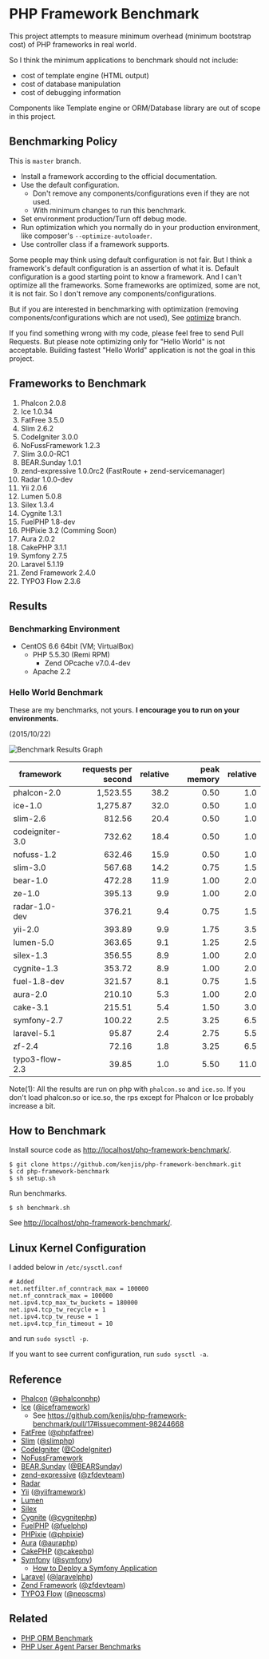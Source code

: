# PHP Framework Benchmark

This project attempts to measure minimum overhead (minimum bootstrap cost) of PHP frameworks in real world.

So I think the minimum applications to benchmark should not include:

* cost of template engine (HTML output)
* cost of database manipulation
* cost of debugging information

Components like Template engine or ORM/Database library are out of scope in this project.

## Benchmarking Policy

This is `master` branch.

* Install a framework according to the official documentation.
* Use the default configuration.
  * Don't remove any components/configurations even if they are not used.
  * With minimum changes to run this benchmark.
* Set environment production/Turn off debug mode.
* Run optimization which you normally do in your production environment, like composer's `--optimize-autoloader`.
* Use controller class if a framework supports.

Some people may think using default configuration is not fair. But I think a framework's default configuration is an assertion of what it is. Default configuration is a good starting point to know a framework. And I can't optimize all the frameworks. Some frameworks are optimized, some are not, it is not fair. So I don't remove any components/configurations.

But if you are interested in benchmarking with optimization (removing components/configurations which are not used), See [optimize](https://github.com/kenjis/php-framework-benchmark/tree/optimize) branch.

If you find something wrong with my code, please feel free to send Pull Requests. But please note optimizing only for "Hello World" is not acceptable. Building fastest "Hello World" application is not the goal in this project.

## Frameworks to Benchmark

1. Phalcon 2.0.8
1. Ice 1.0.34
1. FatFree 3.5.0
1. Slim 2.6.2
1. CodeIgniter 3.0.0
1. NoFussFramework 1.2.3
1. Slim 3.0.0-RC1
1. BEAR.Sunday 1.0.1
1. zend-expressive 1.0.0rc2 (FastRoute + zend-servicemanager)
1. Radar 1.0.0-dev
1. Yii 2.0.6
1. Lumen 5.0.8
1. Silex 1.3.4
1. Cygnite 1.3.1
1. FuelPHP 1.8-dev
1. PHPixie 3.2 (Comming Soon)
1. Aura 2.0.2
1. CakePHP 3.1.1
1. Symfony 2.7.5
1. Laravel 5.1.19
1. Zend Framework 2.4.0
1. TYPO3 Flow 2.3.6

## Results

### Benchmarking Environment

* CentOS 6.6 64bit (VM; VirtualBox)
  * PHP 5.5.30 (Remi RPM)
    * Zend OPcache v7.0.4-dev
  * Apache 2.2

### Hello World Benchmark

These are my benchmarks, not yours. **I encourage you to run on your environments.**

(2015/10/22)

![Benchmark Results Graph](https://pbs.twimg.com/media/CR6F0mKUYAAzOJE.png)

|framework          |requests per second|relative|peak memory|relative|
|-------------------|------------------:|-------:|----------:|-------:|
|phalcon-2.0        |           1,523.55|    38.2|       0.50|     1.0|
|ice-1.0            |           1,275.87|    32.0|       0.50|     1.0|
|slim-2.6           |             812.56|    20.4|       0.50|     1.0|
|codeigniter-3.0    |             732.62|    18.4|       0.50|     1.0|
|nofuss-1.2         |             632.46|    15.9|       0.50|     1.0|
|slim-3.0           |             567.68|    14.2|       0.75|     1.5|
|bear-1.0           |             472.28|    11.9|       1.00|     2.0|
|ze-1.0             |             395.13|     9.9|       1.00|     2.0|
|radar-1.0-dev      |             376.21|     9.4|       0.75|     1.5|
|yii-2.0            |             393.89|     9.9|       1.75|     3.5|
|lumen-5.0          |             363.65|     9.1|       1.25|     2.5|
|silex-1.3          |             356.55|     8.9|       1.00|     2.0|
|cygnite-1.3        |             353.72|     8.9|       1.00|     2.0|
|fuel-1.8-dev       |             321.57|     8.1|       0.75|     1.5|
|aura-2.0           |             210.10|     5.3|       1.00|     2.0|
|cake-3.1           |             215.51|     5.4|       1.50|     3.0|
|symfony-2.7        |             100.22|     2.5|       3.25|     6.5|
|laravel-5.1        |              95.87|     2.4|       2.75|     5.5|
|zf-2.4             |              72.16|     1.8|       3.25|     6.5|
|typo3-flow-2.3     |              39.85|     1.0|       5.50|    11.0|

Note(1): All the results are run on php with `phalcon.so` and `ice.so`. If you don't load phalcon.so or ice.so, the rps except for Phalcon or Ice probably increase a bit.

## How to Benchmark

Install source code as <http://localhost/php-framework-benchmark/>.

~~~
$ git clone https://github.com/kenjis/php-framework-benchmark.git
$ cd php-framework-benchmark
$ sh setup.sh
~~~

Run benchmarks.

~~~
$ sh benchmark.sh
~~~

See <http://localhost/php-framework-benchmark/>.

## Linux Kernel Configuration

I added below in `/etc/sysctl.conf`

~~~
# Added
net.netfilter.nf_conntrack_max = 100000
net.nf_conntrack_max = 100000
net.ipv4.tcp_max_tw_buckets = 180000
net.ipv4.tcp_tw_recycle = 1
net.ipv4.tcp_tw_reuse = 1
net.ipv4.tcp_fin_timeout = 10
~~~

and run `sudo sysctl -p`.

If you want to see current configuration, run `sudo sysctl -a`.

## Reference

* [Phalcon](http://phalconphp.com/) ([@phalconphp](https://twitter.com/phalconphp))
* [Ice](http://www.iceframework.org/) ([@iceframework](https://twitter.com/iceframework))
  * See https://github.com/kenjis/php-framework-benchmark/pull/17#issuecomment-98244668
* [FatFree](http://fatfreeframework.com/) ([@phpfatfree](https://twitter.com/phpfatfree))
* [Slim](http://www.slimframework.com/) ([@slimphp](https://twitter.com/slimphp))
* [CodeIgniter](http://www.codeigniter.com/) ([@CodeIgniter](https://twitter.com/CodeIgniter))
* [NoFussFramework](http://www.nofussframework.com/)
* [BEAR.Sunday](https://bearsunday.github.io/) ([@BEARSunday](https://twitter.com/BEARSunday))
* [zend-expressive](https://github.com/zendframework/zend-expressive) ([@zfdevteam](https://twitter.com/zfdevteam))
* [Radar](https://github.com/radarphp/Radar.Project)
* [Yii](http://www.yiiframework.com/) ([@yiiframework](https://twitter.com/yiiframework))
* [Lumen](http://lumen.laravel.com/)
* [Silex](http://silex.sensiolabs.org/)
* [Cygnite](http://www.cygniteframework.com/) ([@cygnitephp](https://twitter.com/cygnitephp))
* [FuelPHP](http://fuelphp.com/) ([@fuelphp](https://twitter.com/fuelphp))
* [PHPixie](http://phpixie.com/) ([@phpixie](https://twitter.com/phpixie))
* [Aura](http://auraphp.com/) ([@auraphp](https://twitter.com/auraphp))
* [CakePHP](http://cakephp.org/) ([@cakephp](https://twitter.com/cakephp))
* [Symfony](http://symfony.com/) ([@symfony](https://twitter.com/symfony))
  * [How to Deploy a Symfony Application](http://symfony.com/doc/current/cookbook/deployment/tools.html)
* [Laravel](http://laravel.com/) ([@laravelphp](https://twitter.com/laravelphp))
* [Zend Framework](http://framework.zend.com/) ([@zfdevteam](https://twitter.com/zfdevteam))
* [TYPO3 Flow](http://flow.typo3.org/) ([@neoscms](https://twitter.com/neoscms))

## Related

* [PHP ORM Benchmark](https://github.com/kenjis/php-orm-benchmark)
* [PHP User Agent Parser Benchmarks](https://github.com/kenjis/user-agent-parser-benchmarks)
